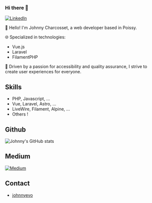 ### Hi there 👋
[![LinkedIn](https://img.shields.io/badge/LinkedIn-0077B5?style=for-the-badge&logo=linkedin&logoColor=white)]([https://www.linkedin.com/in/absatyaprakash/](https://www.linkedin.com/in/jcharcosset/))

👋 Hello! I'm Johnny Charcosset, a web developer based in Poissy.

🌐 Specialized in technologies:

* Vue.js
* Laravel
* FilamentPHP

🚀 Driven by a passion for accessibility and quality assurance, I strive to create user experiences for everyone.

## Skills

- PHP, Javascript, ...
- Vue, Laravel, Astro, ...
- LiveWire, Filament, Alpine, ...
- Others !

## Github

![Johnny's GitHub stats](https://github-readme-stats.vercel.app/api?username=JohnnyEvo&show_icons=true&theme=transparent)

## Medium

[![Medium](https://github-readme-medium.vercel.app/?username=johnny.charcosset&limit=3)](https://medium.com/@@johnny.charcosset)

## Contact

- [johnnyevo](https://johnnyevo.github.io/)
